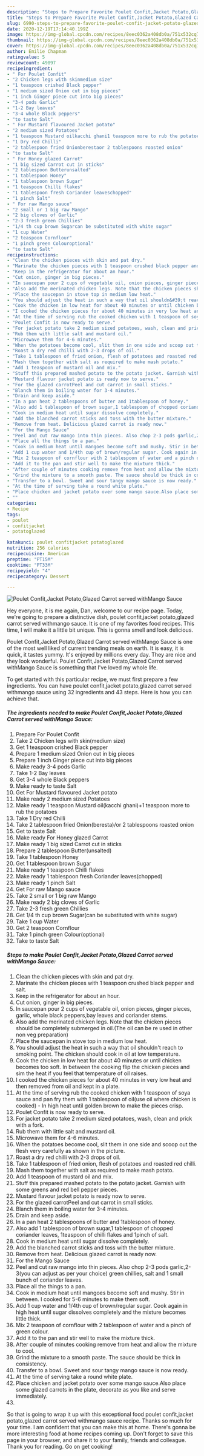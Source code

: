 ```yaml
---
description: "Steps to Prepare Favorite Poulet Confit,Jacket Potato,Glazed Carrot served withMango Sauce"
title: "Steps to Prepare Favorite Poulet Confit,Jacket Potato,Glazed Carrot served withMango Sauce"
slug: 6990-steps-to-prepare-favorite-poulet-confit-jacket-potato-glazed-carrot-served-withmango-sauce
date: 2020-12-19T17:14:40.199Z
image: https://img-global.cpcdn.com/recipes/8eec0362a408db0a/751x532cq70/poulet-confitjacket-potatoglazed-carrot-served-withmango-sauce-recipe-main-photo.jpg
thumbnail: https://img-global.cpcdn.com/recipes/8eec0362a408db0a/751x532cq70/poulet-confitjacket-potatoglazed-carrot-served-withmango-sauce-recipe-main-photo.jpg
cover: https://img-global.cpcdn.com/recipes/8eec0362a408db0a/751x532cq70/poulet-confitjacket-potatoglazed-carrot-served-withmango-sauce-recipe-main-photo.jpg
author: Emilie Chapman
ratingvalue: 5
reviewcount: 49097
recipeingredient:
- " For Poulet Confit"
- "2 Chicken legs with skinmedium size"
- "1 teaspoon crished Black pepper"
- "1 medium sized Onion cut in big pieces"
- "1 inch Ginger piece cut into big pieces"
- "3-4 pods Garlic"
- "1-2 Bay leaves"
- "3-4 whole Black peppers"
- "to taste Salt"
- " For Mustard flavoured Jacket potato"
- "2 medium sized Potatoes"
- "1 teaspoon Mustard oilkacchi ghani1 teaspoon more to rub the potatoes"
- "1 Dry red Chilli"
- "2 tablespoon fried Onionberestaor 2 tablespoons roasted onion"
- "to taste Salt"
- " For Honey glazed Carrot"
- "1 big sized Carrot cut in sticks"
- "2 tablespoon Butterunsalted"
- "1 tablespoon Honey"
- "1 tablespoon brown Sugar"
- "1 teaspoon Chilli flakes"
- "1 tablespoon fresh Coriander leaveschopped"
- "1 pinch Salt"
- " For raw Mango sauce"
- "2 small or 1 big raw Mango"
- "2 big cloves of Garlic"
- "2-3 fresh green Chillies"
- "1/4 th cup brown Sugarcan be substituted with white sugar"
- "1 cup Water"
- "2 teaspoon Cornflour"
- "1 pinch green Colouroptional"
- "to taste Salt"
recipeinstructions:
- "Clean the chicken pieces with skin and pat dry."
- "Marinate the chicken pieces with 1 teaspoon crushed black pepper and salt."
- "Keep in the refrigerator for about an hour."
- "Cut onion, ginger in big pieces."
- "In saucepan pour 2 cups of vegetable oil, onion pieces, ginger pieces, garlic, whole black peppers,bay leaves and coriander stems."
- "Also add the merinated chicken legs. Note that the chicken pieces should be completely submerged in oil.(The oil can be re used in other non veg preparation)"
- "Place the saucepan in stove top in medium low heat."
- "You should adjust the heat in such a way that oil shouldn&#39;t reach to smoking point. The chicken should cook in oil at low temperature."
- "Cook the chicken in low heat for about 40 minutes or until chicken becomes too soft. In between the cooking flip the chicken pieces and sim the heat if you feel that temperature of oil raises."
- "I cooked the chicken pieces for about 40 minutes in very low heat and then removed from oil and kept in a plate."
- "At the time of serving rub the cooked chicken with 1 teaspoon of soya sauce and pan fry them with 1 tablespoon of oil(use oil where chicken is cooked) In high heat until golden brown to make the pieces crisp."
- "Poulet Confit is now ready to serve."
- "For jacket potato take 2 medium sized potatoes, wash, clean and prick with a fork."
- "Rub them with little salt and mustard oil."
- "Microwave them for 4-6 minutes."
- "When the potatoes become cool, slit them in one side and scoop out the flesh very carefully as shown in the picture."
- "Roast a dry red chilli with 2-3 drops of oil."
- "Take 1 tablespoon of fried onion, flesh of potatoes and roasted red chilli."
- "Mash them together with salt as required to make mash potato."
- "Add 1 teaspoon of mustard oil and mix."
- "Stuff this prepared mashed potato to the potato jacket. Garnish with some greens and red bell pepper pieces."
- "Mustard flavour jacket potato is ready now to serve."
- "For the glazed carrotPeel and cut carrot in small sticks."
- "Blanch them in boiling water for 3-4 minutes."
- "Drain and keep aside."
- "In a pan heat 2 tablespoons of butter and 1tablespoon of honey."
- "Also add 1 tablespoon of brown sugar,1 tablespoon of chopped coriander leaves, 1teaspoon of chilli flakes and 1pinch of salt."
- "Cook in medium heat until sugar dissolve completely."
- "Add the blanched carrot sticks and toss with the butter mixture."
- "Remove from heat. Delicious glazed carrot is ready now."
- "For the Mango Sauce"
- "Peel and cut raw mango into thin pieces. Also chop 2-3 pods garlic,2-3(you can adjust as per your choice) green chillies, salt and 1 small bunch of coriander leaves."
- "Place all the things to a pan."
- "Cook in medium heat until mangoes become soft and mushy. Stir in between. I cooked for 5-6 minutes to make them soft."
- "Add 1 cup water and 1/4th cup of brown/regular sugar. Cook again in high heat until sugar dissolves completely and the mixture becomes little thick."
- "Mix 2 teaspoon of cornflour with 2 tablespoon of water and a pinch of green colour."
- "Add it to the pan and stir well to make the mixture thick."
- "After couple of minutes cooking remove from heat and allow the mixture to cool."
- "Grind the mixture to a smooth paste. The sauce should be thick in consistency."
- "Transfer to a bowl. Sweet and sour tangy mango sauce is now ready."
- "At the time of serving take a round white plate."
- "Place chicken and jacket potato over some mango sauce.Also place some glazed carrots in the plate, decorate as you like and serve immediately."
- ""
categories:
- Recipe
tags:
- poulet
- confitjacket
- potatoglazed

katakunci: poulet confitjacket potatoglazed 
nutrition: 256 calories
recipecuisine: American
preptime: "PT15M"
cooktime: "PT33M"
recipeyield: "4"
recipecategory: Dessert

---
```



![Poulet Confit,Jacket Potato,Glazed Carrot served withMango Sauce](https://img-global.cpcdn.com/recipes/8eec0362a408db0a/751x532cq70/poulet-confitjacket-potatoglazed-carrot-served-withmango-sauce-recipe-main-photo.jpg)

Hey everyone, it is me again, Dan, welcome to our recipe page. Today, we're going to prepare a distinctive dish, poulet confit,jacket potato,glazed carrot served withmango sauce. It is one of my favorites food recipes. This time, I will make it a little bit unique. This is gonna smell and look delicious.



Poulet Confit,Jacket Potato,Glazed Carrot served withMango Sauce is one of the most well liked of current trending meals on earth. It is easy, it is quick, it tastes yummy. It's enjoyed by millions every day. They are nice and they look wonderful. Poulet Confit,Jacket Potato,Glazed Carrot served withMango Sauce is something that I've loved my whole life.


To get started with this particular recipe, we must first prepare a few ingredients. You can have poulet confit,jacket potato,glazed carrot served withmango sauce using 32 ingredients and 43 steps. Here is how you can achieve that.

<!--inarticleads1-->

##### The ingredients needed to make Poulet Confit,Jacket Potato,Glazed Carrot served withMango Sauce:

1. Prepare  For Poulet Confit
1. Take 2 Chicken legs with skin(medium size)
1. Get 1 teaspoon crished Black pepper
1. Prepare 1 medium sized Onion cut in big pieces
1. Prepare 1 inch Ginger piece cut into big pieces
1. Make ready 3-4 pods Garlic
1. Take 1-2 Bay leaves
1. Get 3-4 whole Black peppers
1. Make ready to taste Salt
1. Get  For Mustard flavoured Jacket potato
1. Make ready 2 medium sized Potatoes
1. Make ready 1 teaspoon Mustard oil(kacchi ghani)+1 teaspoon more to rub the potatoes
1. Take 1 Dry red Chilli
1. Take 2 tablespoon fried Onion(beresta)/or 2 tablespoons roasted onion
1. Get to taste Salt
1. Make ready  For Honey glazed Carrot
1. Make ready 1 big sized Carrot cut in sticks
1. Prepare 2 tablespoon Butter(unsalted)
1. Take 1 tablespoon Honey
1. Get 1 tablespoon brown Sugar
1. Make ready 1 teaspoon Chilli flakes
1. Make ready 1 tablespoon fresh Coriander leaves(chopped)
1. Make ready 1 pinch Salt
1. Get  For raw Mango sauce
1. Take 2 small or 1 big raw Mango
1. Make ready 2 big cloves of Garlic
1. Take 2-3 fresh green Chillies
1. Get 1/4 th cup brown Sugar(can be substituted with white sugar)
1. Take 1 cup Water
1. Get 2 teaspoon Cornflour
1. Take 1 pinch green Colour(optional)
1. Take to taste Salt




<!--inarticleads2-->

##### Steps to make Poulet Confit,Jacket Potato,Glazed Carrot served withMango Sauce:

1. Clean the chicken pieces with skin and pat dry.
1. Marinate the chicken pieces with 1 teaspoon crushed black pepper and salt.
1. Keep in the refrigerator for about an hour.
1. Cut onion, ginger in big pieces.
1. In saucepan pour 2 cups of vegetable oil, onion pieces, ginger pieces, garlic, whole black peppers,bay leaves and coriander stems.
1. Also add the merinated chicken legs. Note that the chicken pieces should be completely submerged in oil.(The oil can be re used in other non veg preparation)
1. Place the saucepan in stove top in medium low heat.
1. You should adjust the heat in such a way that oil shouldn&#39;t reach to smoking point. The chicken should cook in oil at low temperature.
1. Cook the chicken in low heat for about 40 minutes or until chicken becomes too soft. In between the cooking flip the chicken pieces and sim the heat if you feel that temperature of oil raises.
1. I cooked the chicken pieces for about 40 minutes in very low heat and then removed from oil and kept in a plate.
1. At the time of serving rub the cooked chicken with 1 teaspoon of soya sauce and pan fry them with 1 tablespoon of oil(use oil where chicken is cooked) - In high heat until golden brown to make the pieces crisp.
1. Poulet Confit is now ready to serve.
1. For jacket potato take 2 medium sized potatoes, wash, clean and prick with a fork.
1. Rub them with little salt and mustard oil.
1. Microwave them for 4-6 minutes.
1. When the potatoes become cool, slit them in one side and scoop out the flesh very carefully as shown in the picture.
1. Roast a dry red chilli with 2-3 drops of oil.
1. Take 1 tablespoon of fried onion, flesh of potatoes and roasted red chilli.
1. Mash them together with salt as required to make mash potato.
1. Add 1 teaspoon of mustard oil and mix.
1. Stuff this prepared mashed potato to the potato jacket. Garnish with some greens and red bell pepper pieces.
1. Mustard flavour jacket potato is ready now to serve.
1. For the glazed carrotPeel and cut carrot in small sticks.
1. Blanch them in boiling water for 3-4 minutes.
1. Drain and keep aside.
1. In a pan heat 2 tablespoons of butter and 1tablespoon of honey.
1. Also add 1 tablespoon of brown sugar,1 tablespoon of chopped coriander leaves, 1teaspoon of chilli flakes and 1pinch of salt.
1. Cook in medium heat until sugar dissolve completely.
1. Add the blanched carrot sticks and toss with the butter mixture.
1. Remove from heat. Delicious glazed carrot is ready now.
1. For the Mango Sauce
1. Peel and cut raw mango into thin pieces. Also chop 2-3 pods garlic,2-3(you can adjust as per your choice) green chillies, salt and 1 small bunch of coriander leaves.
1. Place all the things to a pan.
1. Cook in medium heat until mangoes become soft and mushy. Stir in between. I cooked for 5-6 minutes to make them soft.
1. Add 1 cup water and 1/4th cup of brown/regular sugar. Cook again in high heat until sugar dissolves completely and the mixture becomes little thick.
1. Mix 2 teaspoon of cornflour with 2 tablespoon of water and a pinch of green colour.
1. Add it to the pan and stir well to make the mixture thick.
1. After couple of minutes cooking remove from heat and allow the mixture to cool.
1. Grind the mixture to a smooth paste. The sauce should be thick in consistency.
1. Transfer to a bowl. Sweet and sour tangy mango sauce is now ready.
1. At the time of serving take a round white plate.
1. Place chicken and jacket potato over some mango sauce.Also place some glazed carrots in the plate, decorate as you like and serve immediately.
1. 




So that is going to wrap it up with this exceptional food poulet confit,jacket potato,glazed carrot served withmango sauce recipe. Thanks so much for your time. I am confident that you can make this at home. There's gonna be more interesting food at home recipes coming up. Don't forget to save this page in your browser, and share it to your family, friends and colleague. Thank you for reading. Go on get cooking!
